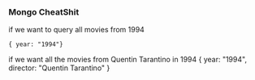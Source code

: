 ### Mongo CheatShit

if we want to query all movies from 1994
```mongo
{ year: "1994"}
```

if we want all the movies from Quentin Tarantino in 1994
{
	year: "1994", director: "Quentin Tarantino"
}
